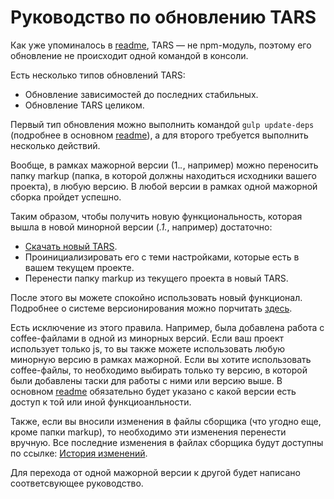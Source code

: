 Руководство по обновлению TARS
==============================

Как уже упоминалось в <a href="https://github.com/artem-malko/tars/blob/master/README.md" target="_blank">readme</a>, TARS — не npm-модуль, поэтому его обновление не происходит одной командой в консоли.

Есть несколько типов обновлений TARS:
* Обновление зависимостей до последних стабильных.
* Обновление TARS целиком.

Первый тип обновления можно выполнить командой `gulp update-deps` (подробнее в основном <a href="https://github.com/artem-malko/tars#%D0%9E%D1%81%D0%BD%D0%BE%D0%B2%D0%BD%D1%8B%D0%B5-%D0%BA%D0%BE%D0%BC%D0%B0%D0%BD%D0%B4%D1%8B" target="_blank">readme</a>), а для второго требуется выполнить несколько действий.

Вообще, в рамках мажорной версии (1.*.*, например) можно переносить папку markup (папка, в которой должны находиться исходники вашего проекта), в любую версию. В любой версии в рамках одной мажорной сборка пройдет успешно.

Таким образом, чтобы получить новую функциональность, которая вышла в новой минорной версии (*.1.*, например) достаточно:
* <a href="https://github.com/artem-malko/tars/archive/master.zip">Скачать новый TARS</a>.
* Проинициализировать его с теми настройками, которые есть в вашем текущем проекте.
* Перенести папку markup из текущего проекта в новый TARS.

После этого вы можете спокойно использовать новый функционал.
Подробнее о системе версионирования можно порчитать <a href="http://semver.org/lang/ru/" target="_blank">здесь</a>.

Есть исключение из этого правила. Например, была добавлена работа с coffee-файлами в одной из минорных версий. Если ваш проект использует только js, то вы также можете использовать любую минорную версию в рамках мажорной. Если вы хотите использовать coffee-файлы, то необходимо выбирать только ту версию, в которой были добавлены таски для работы с ними или версию выше.
В основном <a href="https://github.com/artem-malko/tars/blob/master/README.md" target="_blank">readme</a> обязательно будет указано с какой версии есть доступ к той или иной функциоанльности.

Также, если вы вносили изменения в файлы сборщика (что угодно еще, кроме папки markup), то необходимо эти изменения перенести вручную. Все последние изменения в файлах сборщика будут доступны по ссылке: <a href="https://github.com/artem-malko/tars/blob/master/docs/changelog.md">История изменений</a>.

Для перехода от одной мажорной версии к другой будет написано соответсвующее руководство.


